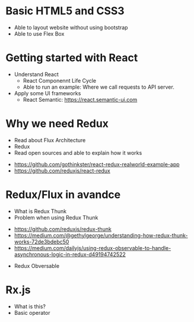 # Basic HTML5 and CSS3
- Able to layout website without using bootstrap
- Able to use Flex Box

# Getting started with React
- Understand React
    - React Componennt Life Cycle
    - Able to run an example: Where we call requests to API server.
- Apply some UI frameworks
  - React Semantic: https://react.semantic-ui.com  
  
# Why we need Redux    
- Read about Flux Architecture
- Redux
- Read open sources and able to explain how it works
+ https://github.com/gothinkster/react-redux-realworld-example-app
+ https://github.com/reduxjs/react-redux

# Redux/Flux in avandce
- What is Redux Thunk
- Problem when using Redux Thunk
+ https://github.com/reduxjs/redux-thunk
+ https://medium.com/@gethylgeorge/understanding-how-redux-thunk-works-72de3bdebc50
+ https://medium.com/dailyjs/using-redux-observable-to-handle-asynchronous-logic-in-redux-d49194742522
- Redux Obversable

# Rx.js
- What is this?
- Basic operator
